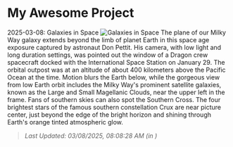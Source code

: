 # My Awesome Project

<!-- APOD Start -->
2025-03-08: Galaxies in Space
![Galaxies in Space](https://apod.nasa.gov/apod/image/2503/iss072e574593_DonPetit1024.jpg)
The plane of our Milky Way galaxy extends beyond the limb of planet Earth in this space age exposure captured by astronaut Don Pettit. His camera, with low light and long duration settings, was pointed out the window of a Dragon crew spacecraft docked with the International Space Station on January 29. The orbital outpost was at an altitude of about 400 kilometers above the Pacific Ocean at the time. Motion blurs the Earth below, while the gorgeous view from low Earth orbit includes the Milky Way's prominent satellite galaxies, known as the Large and Small Magellanic Clouds, near the upper left in the frame. Fans of southern skies can also spot the Southern Cross. The four brightest stars of the famous southern constellation Crux are near picture center, just beyond the edge of the bright horizon and shining through Earth's orange tinted atmospheric glow.
> _Last Updated: 03/08/2025, 08:08:28 AM (in )_
<!-- APOD End -->
